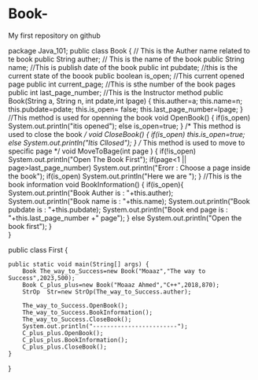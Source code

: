 # Book-
My first repository on github

package Java_101;
public class Book {
    // This is the Auther name related to te book
    public String auther;
    // This is the name of the book 
    public String name;
    //This is publish date of the book
    public int pubdate;
    //this is  the current state of the boook
    public boolean is_open;
    //This current opened page 
    public int current_page;
    //This is sthe number of the book pages
    public int last_page_number;
    //This is the Instructor method
    public Book(String a, String n, int pdate,int lpage)
    {
        this.auther=a;
        this.name=n;
        this.pubdate=pdate;
        this.is_open= false;
        this.last_page_number=lpage;
    }
    //This method is used for openning the book
    void OpenBook()
    {
        if(is_open)
            System.out.println("itis opened");
        else 
            is_open=true;
    }
    /*
    This method is used to close the book
    */
    void CloseBook()
    {
        if(is_open)
            this.is_open=true;
        else
            System.out.println("Itis Cllosed");
    }
    /*
    This method is used to move to specific page 
    */
    void MoveToBage(int page )
    {
        if(!is_open)
            System.out.println("Open The Book First");
        if(page<1 || page>last_page_number)
            System.out.println("Erorr : Choose a page inside the book");
        if(is_open)
            System.out.println("Here we are ");
    }
    //This is the book information
    void BookInformation()
    {
        if(is_open){
        System.out.println("Book Auther is : "+this.auther);
        System.out.println("Book name is : "+this.name);
        System.out.println("Book pubdate is : "+this.pubdate);
        System.out.println("Book end page is : "+this.last_page_number +" page");
        }
        else
            System.out.println("Open the book first");
    }    
}


public class First {
    
    public static void main(String[] args) {
        Book The_way_to_Success=new Book("Moaaz","The way to Success",2023,500);
        Book C_plus_plus=new Book("Moaaz Ahmed","C++",2018,870);
        StrOp  Str=new StrOp(The_way_to_Success.auther);
        
        The_way_to_Success.OpenBook();
        The_way_to_Success.BookInformation();
        The_way_to_Success.CloseBook();
        System.out.println("------------------------");
        C_plus_plus.OpenBook();
        C_plus_plus.BookInformation();
        C_plus_plus.CloseBook();
    }        

}
